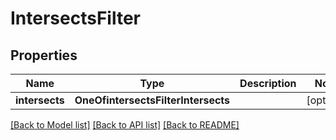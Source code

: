 # IntersectsFilter

## Properties
Name | Type | Description | Notes
------------ | ------------- | ------------- | -------------
**intersects** | **OneOfintersectsFilterIntersects** |  | [optional] 

[[Back to Model list]](../README.md#documentation-for-models) [[Back to API list]](../README.md#documentation-for-api-endpoints) [[Back to README]](../README.md)

